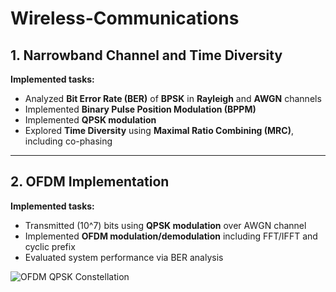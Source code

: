 # Wireless-Communications
## 1. Narrowband Channel and Time Diversity
**Implemented tasks:**
- Analyzed **Bit Error Rate (BER)** of **BPSK** in **Rayleigh** and **AWGN** channels
- Implemented **Binary Pulse Position Modulation (BPPM)**
- Implemented **QPSK modulation**
- Explored **Time Diversity** using **Maximal Ratio Combining (MRC)**, including co-phasing

---

## 2. OFDM Implementation
**Implemented tasks:**
- Transmitted \(10^7\) bits using **QPSK modulation** over AWGN channel
- Implemented **OFDM modulation/demodulation** including FFT/IFFT and cyclic prefix
- Evaluated system performance via BER analysis

![OFDM QPSK Constellation](OFDM.png.png)
